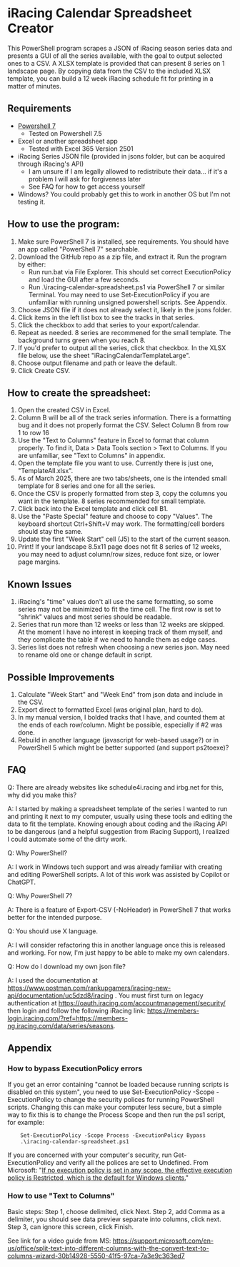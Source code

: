 # iRacing Calendar Spreadsheet Creator

This PowerShell program scrapes a JSON of iRacing season series data and presents a GUI of all the series available, with the goal to output selected ones to a CSV. A XLSX template is provided that can present 8 series on 1 landscape page. By copying data from the CSV to the included XLSX template, you can build a 12 week iRacing schedule fit for printing in a matter of minutes.

## Requirements

- [Powershell 7](https://learn.microsoft.com/en-us/powershell/scripting/install/installing-powershell-on-windows?view=powershell-7.5)
    - Tested on Powershell 7.5
- Excel or another spreadsheet app
    - Tested with Excel 365 Version 2501
- iRacing Series JSON file (provided in jsons folder, but can be acquired through iRacing's API)
    - I am unsure if I am legally allowed to redistribute their data... if it's a problem I will ask for forgiveness later
    - See FAQ for how to get access yourself
- Windows? You could probably get this to work in another OS but I'm not testing it.

## How to use the program:
1. Make sure PowerShell 7 is installed, see requirements. You should have an app called "PowerShell 7" searchable.
2. Download the GitHub repo as a zip file, and extract it. Run the program by either:
    - Run run.bat via File Explorer. This should set correct ExecutionPolicy and load the GUI after a few seconds.
    - Run .\iracing-calendar-spreadsheet.ps1 via PowerShell 7 or similar Terminal. You may need to use Set-ExecutionPolicy if you are unfamiliar with running unsigned powershell scripts. See Appendix.
3. Choose JSON file if it does not already select it, likely in the jsons folder.
4. Click items in the left list box to see the tracks in that series.
5. Click the checkbox to add that series to your export/calendar.
6. Repeat as needed. 8 series are recommened for the small template. The background turns green when you reach 8.
7. If you'd prefer to output all the series, click that checkbox. In the XLSX file below, use the sheet "iRacingCalendarTemplateLarge".
8. Choose output filename and path or leave the default.
9. Click Create CSV.

## How to create the spreadsheet:
1. Open the created CSV in Excel.
2. Column B will be all of the track series information. There is a formatting bug and it does not properly format the CSV. Select Column B from row 1 to row 16
3. Use the "Text to Columns" feature in Excel to format that column properly. To find it, Data > Data Tools section > Text to Columns. If you are unfamiliar, see "Text to Columns" in appendix. 
4. Open the template file you want to use. Currently there is just one, "TemplateAll.xlsx".
5. As of March 2025, there are two tabs/sheets, one is the intended small template for 8 series and one for all the series.
6. Once the CSV is properly formatted from step 3, copy the columns you want in the template. 8 series recommended for small template.
7. Click back into the Excel template and click cell B1.
8. Use the "Paste Special" feature and choose to copy "Values". The keyboard shortcut Ctrl+Shift+V may work. The formatting/cell borders should stay the same.
9. Update the first "Week Start" cell (J5) to the start of the current season.
10. Print! If your landscape 8.5x11 page does not fit 8 series of 12 weeks, you may need to adjust column/row sizes, reduce font size, or lower page margins.

## Known Issues

1. iRacing's "time" values don't all use the same formatting, so some series may not be minimized to fit the time cell. The first row is set to "shrink" values and most series should be readable.
2. Series that run more than 12 weeks or less than 12 weeks are skipped. At the moment I have no interest in keeping track of them myself, and they complicate the table if we need to handle them as edge cases.
3. Series list does not refresh when choosing a new series json. May need to rename old one or change default in script.

## Possible Improvements

1. Calculate "Week Start" and "Week End" from json data and include in the CSV.
2. Export direct to formatted Excel (was original plan, hard to do).
3. In my manual version, I bolded tracks that I have, and counted them at the ends of each row/column. Might be possible, especially if #2 was done.
4. Rebuild in another language (javascript for web-based usage?) or in PowerShell 5 which might be better supported (and support ps2toexe)?

## FAQ

Q: There are already websites like schedule4i.racing and irbg.net for this, why did you make this?

A: I started by making a spreadsheet template of the series I wanted to run and printing it next to my computer, usually using these tools and editing the data to fit the template. Knowing enough about coding and the iRacing API to be dangerous (and a helpful suggestion from iRacing Support), I realized I could automate some of the dirty work.

Q: Why PowerShell?

A: I work in Windows tech support and was already familiar with creating and editing PowerShell scripts. A lot of this work was assisted by Copilot or ChatGPT.

Q: Why PowerShell 7?

A: There is a feature of Export-CSV (-NoHeader) in PowerShell 7 that works better for the intended purpose.

Q: You should use X language.

A: I will consider refactoring this in another language once this is released and working. For now, I'm just happy to be able to make my own calendars.

Q: How do I download my own json file?

A: I used the documentation at https://www.postman.com/rankupgamers/iracing-new-api/documentation/uc5dzd8/iracing . You must first turn on legacy authentication at https://oauth.iracing.com/accountmanagement/security/ then login and follow the following iRacing link: https://members-login.iracing.com/?ref=https://members-ng.iracing.com/data/series/seasons. 

## Appendix

### How to bypass ExecutionPolicy errors

If you get an error containing "cannot be loaded because running scripts is disabled on this system", you need to use Set-ExecutionPolicy -Scope <scope> -ExecutionPolicy <executionpolicy> to change the security polices for running PowerShell scripts. Changing this can make your computer less secure, but a simple way to fix this is to change the Process Scope and then run the ps1 script, for example:

        Set-ExecutionPolicy -Scope Process -ExecutionPolicy Bypass
        .\iracing-calendar-spreadsheet.ps1

If you are concerned with your computer's security, run Get-ExecutionPolicy and verify all the polices are set to Undefined. From Microsoft: "[If no execution policy is set in any scope, the effective execution policy is Restricted, which is the default for Windows clients.](https://learn.microsoft.com/en-us/powershell/module/microsoft.powershell.core/about/about_execution_policies?view=powershell-7.5#managing-the-execution-policy-with-powershell)"

### How to use "Text to Columns"
Basic steps: Step 1, choose delimited, click Next. Step 2, add Comma as a delimiter, you should see data preview separate into columns, click next. Step 3, can ignore this screen, click Finish.

See link for a video guide from MS:
https://support.microsoft.com/en-us/office/split-text-into-different-columns-with-the-convert-text-to-columns-wizard-30b14928-5550-41f5-97ca-7a3e9c363ed7

